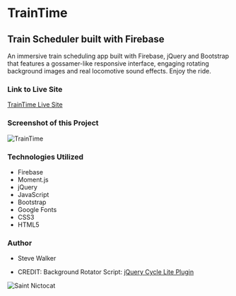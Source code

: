 # TrainTime

## Train Scheduler built with Firebase

An immersive train scheduling app built with Firebase, jQuery and Bootstrap that features a gossamer-like responsive interface, engaging rotating background images and real locomotive sound effects. Enjoy the ride.

### Link to Live Site

[TrainTime Live Site](https://captnwalker.github.io/TrainTime/ "TrainTime")

### Screenshot of this Project

![TrainTime](https://raw.github.com/captnwalker/TrainTime/master/screenshot/TrainTime.png "TrainTime")

### Technologies Utilized

* Firebase
* Moment.js
* jQuery
* JavaScript
* Bootstrap
* Google Fonts
* CSS3
* HTML5

### Author

* Steve Walker

* CREDIT: Background Rotator Script: [jQuery Cycle Lite Plugin](http://malsup.com/jquery/cycle/lite/)

![Saint Nictocat](https://octodex.github.com/images/saint_nictocat.jpg)